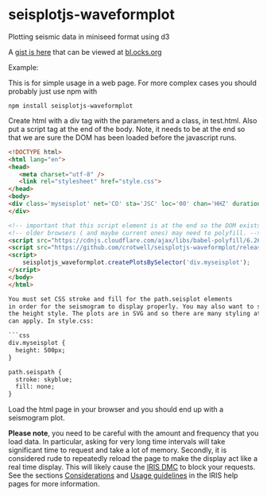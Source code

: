 # seisplotjs-waveformplot
Plotting seismic data in miniseed format using d3

A [gist is here](https://gist.github.com/crotwell/27eadb025d22c21b9098f4aeb7d72316)
that can be viewed at [bl.ocks.org](http://bl.ocks.org/crotwell/27eadb025d22c21b9098f4aeb7d72316)

Example:

This is for simple usage in a web page. For more complex cases you should probably just use npm with

```
npm install seisplotjs-waveformplot
```

Create html with a div tag with the parameters and a class, in test.html. Also put a script tag at the end of the body. Note, it needs to be at the end so that we are sure the DOM has been loaded before the javascript runs.

```html
<!DOCTYPE html>
<html lang="en">
<head>
   <meta charset="utf-8" />
   <link rel="stylesheet" href="style.css">
</head>
<body>
<div class='myseisplot' net='CO' sta='JSC' loc='00' chan='HHZ' duration='360'>
</div>

<!-- important that this script element is at the end so the DOM exists before it runs. -->
<!-- older browsers ( and maybe current ones) may need to polyfill. -->
<script src="https://cdnjs.cloudflare.com/ajax/libs/babel-polyfill/6.26.0/polyfill.min.js"></script>
<script src="https://github.com/crotwell/seisplotjs-waveformplot/releases/download/v1.2.3/seisplotjs-waveformplot-1.2.3_standalone.js"></script>
<script>
    seisplotjs_waveformplot.createPlotsBySelector('div.myseisplot');
</script>
</body>
</html>

You must set CSS stroke and fill for the path.seisplot elements
in order for the seismogram to display properly. You may also want to set
the height style. The plots are in SVG and so there are many styling attributes you
can apply. In style.css:

```css
div.myseisplot {
  height: 500px;
}

path.seispath {
  stroke: skyblue;
  fill: none;
}
```

Load the html page in your browser and you should end up with a seismogram plot.

**Please note**, you need to be careful with the amount and frequency that you load data. In particular, asking for very long time intervals will take significant time to request and take a lot of memory. Secondly, it is considered rude to repeatedly reload the page to make the display act like a real time display. This will likely cause the [IRIS DMC](http://service.iris.edu/fdsnws/dataselect/docs/1/help/) to block your requests. See the sections
[Considerations](http://service.iris.edu/fdsnws/dataselect/docs/1/help/#considerations)
and [Usage guidelines](http://ds.iris.edu/ds/nodes/dmc/services/usage/)
in the IRIS help pages for more information.

